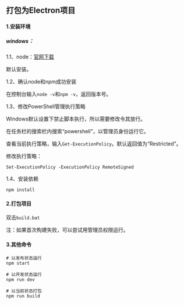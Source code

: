 ## 打包为Electron项目

#### 1.安装环境

##### windows：

1.1、node：[官网下载](https://nodejs.org/en/)

默认安装。

1.2、确认node和npm成功安装

在控制台输入`node -v`和`npm -v`，返回版本号。

1.3、修改PowerShell管理执行策略

Windows默认设置下禁止脚本执行，所以需要修改令其放行。

在任务栏的搜索栏内搜索“powershell”，以管理员身份运行它。

查看当前执行策略，输入`Get-ExecutionPolicy`。默认返回值为“Restricted”。

修改执行策略：

```shell
Set-ExecutionPolicy -ExecutionPolicy RemoteSigned
```

1.4、安装依赖

```shell
npm install
```



#### 2.打包项目

双击`build.bat`

注：如果首次构建失败，可以尝试用管理员权限运行。



#### 3.其他命令

```shell
# 以发布状态运行
npm start

# 以开发状态运行
npm run dev

# 以当前状态打包
npm run build
```

